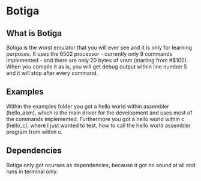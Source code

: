 # Botiga

## What is Botiga
Botiga is the worst emulator that you will ever see and it is only for learning purposes.
It uses the 6502 processor - currently only 9 commands implemented - and there are only 20 bytes of vram (starting from #$100).
When you compile it as is, you will get debug output within line number 5 and it will stop after every command.

## Examples
Within the examples folder you got a hello world within assembler (hello_asm), which is the main driver for the development and uses most of the commands implemented.
Furthermore you got a hello world within c (hello_c), where I just wanted to test, how to call the hello world assembler program from within c.

## Dependencies
Botiga only got ncurses as dependencies, because it got no sound at all and runs in terminal only.
